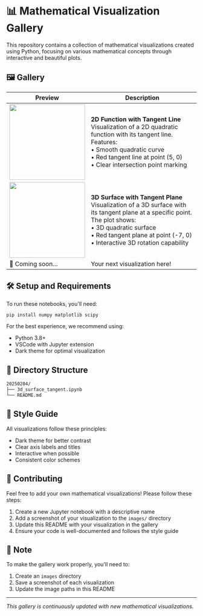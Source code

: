 # 📊 Mathematical Visualization Gallery

This repository contains a collection of mathematical visualizations created using Python, focusing on various mathematical concepts through interactive and beautiful plots.

## 🖼️ Gallery

| Preview | Description |
|---------|-------------|
| <img src="https://github.com/user-attachments/assets/7bd42f00-ce03-47d5-964a-9be85fc5ff27" width="200"/> | **2D Function with Tangent Line** <br> Visualization of a 2D quadratic function with its tangent line. Features: <br> • Smooth quadratic curve <br> • Red tangent line at point (5, 0) <br> • Clear intersection point marking |
| <img src="https://github.com/user-attachments/assets/1a3741fa-56c5-49ce-9ac3-dc5f9161b4f7" width="200"/> | **3D Surface with Tangent Plane** <br> Visualization of a 3D surface with its tangent plane at a specific point. The plot shows: <br> • 3D quadratic surface <br> • Red tangent plane at point (-7, 0) <br> • Interactive 3D rotation capability |
| 🎯 Coming soon... | Your next visualization here! |

## 🛠️ Setup and Requirements

To run these notebooks, you'll need:

```bash
pip install numpy matplotlib scipy
```

For the best experience, we recommend using:
- Python 3.8+
- VSCode with Jupyter extension
- Dark theme for optimal visualization

## 📁 Directory Structure

```bash
20250204/
├── 3d_surface_tangent.ipynb
└── README.md
```

## 🎨 Style Guide
All visualizations follow these principles:
- Dark theme for better contrast
- Clear axis labels and titles
- Interactive when possible
- Consistent color schemes

## 🤝 Contributing
Feel free to add your own mathematical visualizations! Please follow these steps:
1. Create a new Jupyter notebook with a descriptive name
2. Add a screenshot of your visualization to the `images/` directory
3. Update this README with your visualization in the gallery
4. Ensure your code is well-documented and follows the style guide

## 📝 Note
To make the gallery work properly, you'll need to:
1. Create an `images` directory
2. Save a screenshot of each visualization
3. Update the image paths in this README

---
*This gallery is continuously updated with new mathematical visualizations.*
